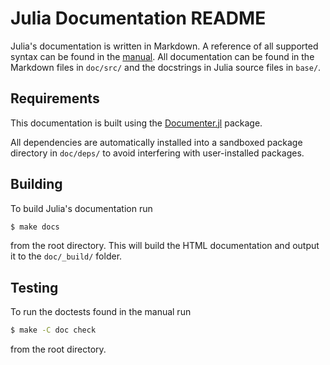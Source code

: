 # Julia Documentation README

Julia's documentation is written in Markdown. A reference of all supported syntax can be found in the [manual](http://docs.julialang.org/en/latest/manual/documentation/#markdown-syntax). All documentation can be found in the Markdown files in `doc/src/` and the docstrings in Julia source files in `base/`.

## Requirements

This documentation is built using the [Documenter.jl](https://github.com/JuliaDocs/Documenter.jl) package.

All dependencies are automatically installed into a sandboxed package directory in `doc/deps/` to avoid interfering with user-installed packages.

## Building

To build Julia's documentation run

```sh
$ make docs
```

from the root directory. This will build the HTML documentation and output it to the `doc/_build/` folder.

## Testing

To run the doctests found in the manual run

```sh
$ make -C doc check
```

from the root directory.

